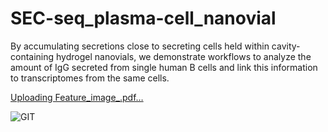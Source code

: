 # SEC-seq_plasma-cell_nanovial
By accumulating secretions close to secreting cells held within cavity-containing hydrogel nanovials, we demonstrate workflows to analyze the amount of IgG secreted from single human B cells and link this information to transcriptomes from the same cells.

[Uploading Feature_image_.pdf…]()

![GIT](https://user-images.githubusercontent.com/36836205/229635893-ae42d35e-7b37-46db-af1a-7c238bbf1dd9.png)
